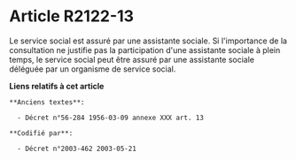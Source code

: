 # Article R2122-13

Le service social est assuré par une assistante sociale. Si l'importance de la consultation ne justifie pas la participation
d'une assistante sociale à plein temps, le service social peut être assuré par une assistante sociale déléguée par un
organisme de service social.

**Liens relatifs à cet article**

	**Anciens textes**:

	  - Décret n°56-284 1956-03-09 annexe XXX art. 13

	**Codifié par**:

	  - Décret n°2003-462 2003-05-21
